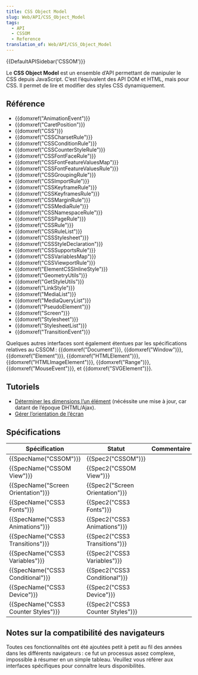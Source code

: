 ```yaml
---
title: CSS Object Model
slug: Web/API/CSS_Object_Model
tags:
  - API
  - CSSOM
  - Reference
translation_of: Web/API/CSS_Object_Model
---
```

{{DefaultAPISidebar('CSSOM')}}

Le **CSS Object Model** est un ensemble d’API permettant de manipuler le CSS depuis JavaScript. C’est l’équivalent des API DOM et HTML, mais pour CSS. Il permet de lire et modifier des styles CSS dynamiquement.

## Référence

- {{domxref("AnimationEvent")}}
- {{domxref("CaretPosition")}}
- {{domxref("CSS")}}
- {{domxref("CSSCharsetRule")}}
- {{domxref("CSSConditionRule")}}
- {{domxref("CSSCounterStyleRule")}}
- {{domxref("CSSFontFaceRule")}}
- {{domxref("CSSFontFeatureValuesMap")}}
- {{domxref("CSSFontFeatureValuesRule")}}
- {{domxref("CSSGroupingRule")}}
- {{domxref("CSSImportRule")}}
- {{domxref("CSSKeyframeRule")}}
- {{domxref("CSSKeyframesRule")}}
- {{domxref("CSSMarginRule")}}
- {{domxref("CSSMediaRule")}}
- {{domxref("CSSNamespaceRule")}}
- {{domxref("CSSPageRule")}}
- {{domxref("CSSRule")}}
- {{domxref("CSSRuleList")}}
- {{domxref("CSSStylesheet")}}
- {{domxref("CSSStyleDeclaration")}}
- {{domxref("CSSSupportsRule")}}
- {{domxref("CSSVariablesMap")}}
- {{domxref("CSSViewportRule")}}
- {{domxref("ElementCSSInlineStyle")}}
- {{domxref("GeometryUtils")}}
- {{domxref("GetStyleUtils")}}
- {{domxref("LinkStyle")}}
- {{domxref("MediaList")}}
- {{domxref("MediaQueryList")}}
- {{domxref("PseudoElement")}}
- {{domxref("Screen")}}
- {{domxref("Stylesheet")}}
- {{domxref("StylesheetList")}}
- {{domxref("TransitionEvent")}}

Quelques autres interfaces sont également étentues par les spécifications relatives au CSSOM : {{domxref("Document")}}, {{domxref("Window")}}, {{domxref("Element")}}, {{domxref("HTMLElement")}}, {{domxref("HTMLImageElement")}}, {{domxref("Range")}}, {{domxref("MouseEvent")}}, et {{domxref("SVGElement")}}.

## Tutoriels

- [Déterminer les dimensions l’un élément](/fr/docs/Web/API/CSS_Object_Model/Determining_the_dimensions_of_elements) (nécéssite une mise à jour, car datant de l’époque DHTML/Ajax).
- [Gérer l’orientation de l’écran](/fr/docs/Web/API/CSS_Object_Model/Managing_screen_orientation)

## Spécifications

| Spécification                                    | Statut                                       | Commentaire |
| ------------------------------------------------ | -------------------------------------------- | ----------- |
| {{SpecName("CSSOM")}}                     | {{Spec2("CSSOM")}}                     |             |
| {{SpecName("CSSOM View")}}             | {{Spec2("CSSOM View")}}             |             |
| {{SpecName("Screen Orientation")}}     | {{Spec2("Screen Orientation")}}     |             |
| {{SpecName("CSS3 Fonts")}}             | {{Spec2("CSS3 Fonts")}}             |             |
| {{SpecName("CSS3 Animations")}}         | {{Spec2("CSS3 Animations")}}         |             |
| {{SpecName("CSS3 Transitions")}}     | {{Spec2("CSS3 Transitions")}}     |             |
| {{SpecName("CSS3 Variables")}}         | {{Spec2("CSS3 Variables")}}         |             |
| {{SpecName("CSS3 Conditional")}}     | {{Spec2("CSS3 Conditional")}}     |             |
| {{SpecName("CSS3 Device")}}             | {{Spec2("CSS3 Device")}}             |             |
| {{SpecName("CSS3 Counter Styles")}} | {{Spec2("CSS3 Counter Styles")}} |             |

## Notes sur la compatibilité des navigateurs

Toutes ces fonctionnalités ont été ajoutées petit à petit au fil des années dans les différents navigateurs : ce fut un processus assez complexe, impossible à résumer en un simple tableau. Veuillez vous référer aux interfaces spécifiques pour connaître leurs disponibilités.
